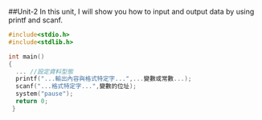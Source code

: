 ##Unit-2
In this unit, I will show you how to input and output data by using printf and scanf.
```C
#include<stdio.h>
#include<stdlib.h>

int main()
{
  ... //設定資料型態
  printf("...輸出內容與格式特定字...",...變數或常數...);
  scanf("...格式特定字...",變數的位址);
  system("pause");
  return 0;
 }
```
